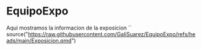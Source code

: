 # EquipoExpo
Aqui mostramos la informacion de la exposicion 
``
source("https://raw.githubusercontent.com/GaliSuarez/EquipoExpo/refs/heads/main/Exposicion.qmd")

